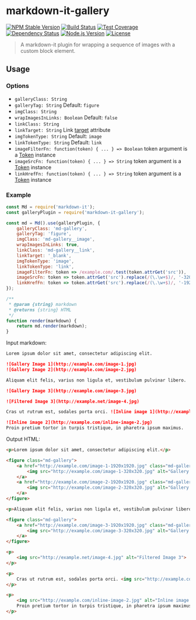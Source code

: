 # markdown-it-gallery
[![NPM Stable Version][npm-stable-version-image]][npm-url]
[![Build Status][travis-master-image]][travis-url]
[![Test Coverage][codecov-image]][codecov-url-master]
[![Dependency Status][david-image]][david-url-master]
[![Node.js Version][node-version-image]][node-version-url]
[![License][license-image]][license-url]

> A markdown-it plugin for wrapping a sequence of images with a custom block element.

## Usage

### Options

- `galleryClass: String`
- `galleryTag: String` Default: `figure`
- `imgClass: String`
- `wrapImagesInLinks: Boolean` Default: `false`
- `linkClass: String`
- `linkTarget: String`  Link [target](https://developer.mozilla.org/en/docs/Web/HTML/Element/a#attr-target) attribute
- `imgTokenType: String` Default: `image`
- `linkTokenType: String` Default: `link`
- `imageFilterFn: function(token) { ... } => Boolean` token argument is a [Token](https://markdown-it.github.io/markdown-it/#Token) instance
- `imageSrcFn: function(token) { ... } => String` token argument is a [Token](https://markdown-it.github.io/markdown-it/#Token) instance
- `linkHrefFn: function(token) { ... } => String` token argument is a [Token](https://markdown-it.github.io/markdown-it/#Token) instance

### Example

```js
const Md = require('markdown-it');
const galleryPlugin = require('markdown-it-gallery');

const md = Md().use(galleryPlugin, {
    galleryClass: 'md-gallery',
    galleryTag: 'figure',
    imgClass: 'md-gallery__image',
    wrapImagesInLinks: true,
    linkClass: 'md-gallery__link',
    linkTarget: '_blank',
    imgTokenType: 'image',
    linkTokenType: 'link',
    imageFilterFn: token => /example.com/.test(token.attrGet('src')),
    imageSrcFn: token => token.attrGet('src').replace(/(\.\w+$)/, '-320x320$1'),
    linkHrefFn: token => token.attrGet('src').replace(/(\.\w+$)/, '-1920x1920$1'),
});

/**
 * @param {string} markdown
 * @returns {string} HTML
 */
function render(markdown) {
    return md.render(markdown);
}
```



Input markdown:


```markdown
Lorem ipsum dolor sit amet, consectetur adipiscing elit.

![Gallery Image 1](http://example.com/image-1.jpg)
![Gallery Image 2](http://example.com/image-2.jpg)

Aliquam elit felis, varius non ligula et, vestibulum pulvinar libero.

![Gallery Image 3](http://example.com/image-3.jpg)

![Filtered Image 3](http://example.net/image-4.jpg)

Cras ut rutrum est, sodales porta orci. ![Inline image 1](http://example.com/inline-image-1.jpg) Quisque aliquet ipsum sit amet lacus consequat varius.

![Inline image 2](http://example.com/inline-image-2.jpg)
Proin pretium tortor in turpis tristique, in pharetra ipsum maximus.
```

Output HTML:

```html
<p>Lorem ipsum dolor sit amet, consectetur adipiscing elit.</p>

<figure class="md-gallery">
    <a href="http://example.com/image-1-1920x1920.jpg" class="md-gallery__link" target="_blank">
        <img src="http://example.com/image-1-320x320.jpg" alt="Gallery Image 1" class="md-gallery__image">
    </a>
    <a href="http://example.com/image-2-1920x1920.jpg" class="md-gallery__link" target="_blank">
        <img src="http://example.com/image-2-320x320.jpg" alt="Gallery Image 2" class="md-gallery__image">
    </a>
</figure>

<p>Aliquam elit felis, varius non ligula et, vestibulum pulvinar libero.</p>

<figure class="md-gallery">
    <a href="http://example.com/image-3-1920x1920.jpg" class="md-gallery__link" target="_blank">
        <img src="http://example.com/image-3-320x320.jpg" alt="Gallery Image 3" class="md-gallery__image">
    </a>
</figure>

<p>
    <img src="http://example.net/image-4.jpg" alt="Filtered Image 3">
</p>

<p>
    Cras ut rutrum est, sodales porta orci. <img src="http://example.com/inline-image-1.jpg" alt="Inline image 1"> Quisque aliquet ipsum sit amet lacus consequat varius.
</p>

<p>
    <img src="http://example.com/inline-image-2.jpg" alt="Inline image 2">
    Proin pretium tortor in turpis tristique, in pharetra ipsum maximus.
</p>
```


[npm-stable-version-image]: https://img.shields.io/npm/v/markdown-it-gallery.svg
[npm-url]: https://npmjs.com/package/markdown-it-gallery
[travis-master-image]: https://img.shields.io/travis/amokrushin/markdown-it-gallery/master.svg
[travis-url]: https://travis-ci.org/amokrushin/markdown-it-gallery
[codecov-image]: https://img.shields.io/codecov/c/github/amokrushin/markdown-it-gallery/master.svg
[codecov-url-master]: https://codecov.io/github/amokrushin/markdown-it-gallery?branch=master
[david-image]: https://img.shields.io/david/amokrushin/markdown-it-gallery.svg
[david-url-master]: https://david-dm.org/amokrushin/markdown-it-gallery
[node-version-image]: https://img.shields.io/node/v/markdown-it-gallery.svg
[node-version-url]: https://nodejs.org/en/download/
[license-image]: https://img.shields.io/npm/l/markdown-it-gallery.svg
[license-url]: https://raw.githubusercontent.com/amokrushin/markdown-it-gallery/master/LICENSE.txt
